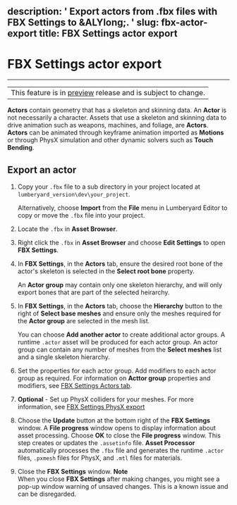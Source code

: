 description: ' Export actors from .fbx files with FBX Settings to &ALYlong;. '
slug: fbx-actor-export
title: FBX Settings actor export
---
# FBX Settings actor export<a name="fbx-actor-export"></a>


****  

|  | 
| --- |
| This feature is in [preview](https://docs.aws.amazon.com/lumberyard/latest/userguide/ly-glos-chap.html#preview) release and is subject to change\.  | 

**Actors** contain geometry that has a skeleton and skinning data\. An **Actor** is not necessarily a character\. Assets that use a skeleton and skinning data to drive animation such as weapons, machines, and foliage, are **Actors**\. **Actors** can be animated through keyframe animation imported as **Motions** or through PhysX simulation and other dynamic solvers such as **Touch Bending**\. 

## Export an actor<a name="fbx-exporting-actors"></a>

1. Copy your `.fbx` file to a sub directory in your project located at `lumberyard_version\dev\your_project`\. 

   Alternatively, choose **Import** from the **File** menu in Lumberyard Editor to copy or move the `.fbx` file into your project\. 

1. Locate the `.fbx` in **Asset Browser**\. 

1. Right click the `.fbx` in **Asset Browser** and choose **Edit Settings** to open **FBX Settings**\. 

1. In **FBX Settings**, in the **Actors** tab, ensure the desired root bone of the actor's skeleton is selected in the **Select root bone** property\. 

   An **Actor group** may contain only one skeleton hierarchy, and will only export bones that are part of the selected heirarchy\. 

1. In **FBX Settings**, in the **Actors** tab, choose the **Hierarchy** button to the right of **Select base meshes** and ensure only the meshes required for the **Actor group** are selected in the mesh list\. 

   You can choose **Add another actor** to create additional actor groups\. A runtime `.actor` asset will be produced for each actor group\. An actor group can contain any number of meshes from the **Select meshes** list and a single skeleton hierarchy\. 

1. Set the properties for each actor group\. Add modifiers to each actor group as required\. For information on **Acttor group** properties and modifiers, see [FBX Settings Actors tab](fbx-settings-actor-tab.md)\. 

1. **Optional** \- Set up PhysX colliders for your meshes\. For more information, see [FBX Settings PhysX export](fbx-physx-export.md) 

1. Choose the **Update** button at the bottom right of the **FBX Settings** window\. A **File progress** window opens to display information about asset processing\. Choose **OK** to close the **File progress** window\. This step creates or updates the `.assetinfo` file\. **Asset Processor** automatically processes the `.fbx` file and generates the runtime `.actor` files, `.pxmesh` files for PhysX, and `.mtl` files for materials\. 

1. Close the **FBX Settings** window\. 
**Note**  
When you close **FBX Settings** after making changes, you might see a pop\-up window warning of unsaved changes\. This is a known issue and can be disregarded\. 